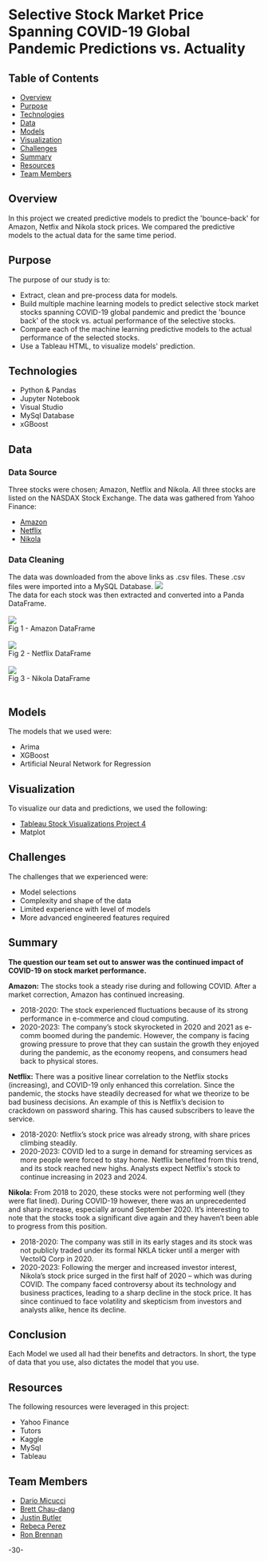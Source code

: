 # Selective Stock Market Price Spanning COVID-19 Global Pandemic Predictions vs. Actuality 

## Table of Contents 
* [Overview](#overview)
* [Purpose](#purpose)
* [Technologies](#technologies)
* [Data](#data)
* [Models](#models)
* [Visualization](#visualization) 
* [Challenges](#challenges)
* [Summary](#summary)
* [Resources](#resources)
* [Team Members](#team-members)

## Overview 
In this project we created predictive models to predict the 'bounce-back' for Amazon, Netfix and Nikola stock prices.  We compared the predictive models to the actual data for the same time period.  

## Purpose
The purpose of our study is to:
* Extract, clean and pre-process data for models. 
* Build multiple machine learning models to predict selective stock market stocks spanning COVID-19 global pandemic and predict the 'bounce back' of the stock vs. actual performance of the selective stocks. 
* Compare each of the machine learning predictive models to the actual performance of the selected stocks. 
* Use a Tableau HTML, to visualize models' prediction.

## Technologies 
* Python & Pandas
* Jupyter Notebook 
* Visual Studio
* MySql Database 
* xGBoost 

## Data
### Data Source

Three stocks were chosen; Amazon, Netflix and Nikola.  All three stocks are listed on the NASDAX Stock Exchange.  The data was gathered from Yahoo Finance:

* [Amazon](https://ca.finance.yahoo.com/quote/AMZN?p=AMZN&.tsrc=fin-srch)
* [Netflix](https://ca.finance.yahoo.com/quote/NFLX?p=NFLX&.tsrc=fin-srch)
* [Nikola](https://ca.finance.yahoo.com/quote/NKLA?p=NKLA&.tsrc=fin-srch)

### Data Cleaning 
The data was downloaded from the above links as .csv files.  These .csv files were imported into a MySQL Database. 
![](images/MySQL_ERD.PNG)
</br>
The data for each stock was then extracted and converted into a Panda DataFrame.
</br>
</br>
![](images/Amazon_df.png)
</br>
Fig 1 - Amazon DataFrame
</br>
</br>
![](images/Netflix_df.png)
</br>
Fig 2 - Netflix DataFrame
</br>
</br>
![](images/Nikola_df.png)
</br>
Fig 3 - Nikola DataFrame
</br>
</br>

## Models 
The models that we used were:
* Arima
* XGBoost
* Artificial Neural Network for Regression

## Visualization
To visualize our data and predictions, we used the following:

* [Tableau Stock Visualizations Project 4](https://public.tableau.com/app/profile/dario.micucci/viz/StockVisualizationsProject4/VolumeDashboard?publish=yes)
* Matplot


## Challenges
The challenges that we experienced were:

* Model selections
* Complexity and shape of the data
* Limited experience with level of models
* More advanced engineered features required

## Summary 
**The question our team set out to answer was the continued impact of COVID-19 on stock market performance.**

**Amazon:** The stocks took a steady rise during and following COVID. After a market correction, Amazon has continued increasing.
- 2018-2020: The stock experienced fluctuations because of its strong performance in e-commerce  and cloud computing. 
- 2020-2023: The company’s stock skyrocketed in 2020 and 2021 as e-comm boomed during the pandemic. However, the company is facing growing pressure to prove that they can sustain the growth they enjoyed during the pandemic, as the economy reopens, and consumers head back to physical stores.
  
**Netflix:** There was a positive linear correlation to the Netflix stocks (increasing), and COVID-19 only enhanced this correlation. Since the pandemic, the stocks have steadily decreased for what we theorize to be bad business decisions. An example of this is Netflix’s decision to crackdown on password sharing. This has caused subscribers to leave the service.
- 2018-2020: Netflix’s stock price was already strong, with share prices climbing steadily.
- 2020-2023: COVID led to a surge in demand for streaming services as more people were forced to stay home. Netflix benefited from this trend, and its stock reached new highs. Analysts expect Netflix's stock to continue increasing in 2023 and 2024.



**Nikola:** From 2018 to 2020, these stocks were not performing well (they were flat lined). During COVID-19 however, there was an unprecedented and sharp increase, especially around September 2020. It’s interesting to note that the stocks took a significant dive again and they haven’t been able to progress from this position. 
- 2018-2020: The company was still in its early stages and its stock was not publicly traded under its formal NKLA ticker until a merger with VectoIQ Corp in 2020.
- 2020-2023: Following the merger and increased investor interest, Nikola’s stock price surged in the first half of 2020 – which was during COVID. The company faced controversy about its technology and business practices, leading to a sharp decline in the stock price. It has since continued to face volatility and skepticism from investors and analysts alike, hence its decline.

## Conclusion
Each Model we used all had their benefits and detractors. In short, the type of data that you use, also dictates the model that you use.

## Resources
The following resources were leveraged in this project:

* Yahoo Finance
* Tutors
* Kaggle
* MySql
* Tableau

## Team Members
* <a href="https://github.com/dadario10"> Dario Micucci</a>
* <a href="https://github.com/bchaudang"> Brett Chau-dang </a>
* <a href="https://github.com/JP-Butler"> Justin Butler </a>
* <a href="https://github.com/RP8844"> Rebeca Perez </a>
* <a href="https://github.com/rbrennan55"> Ron Brennan </a>

-30-

